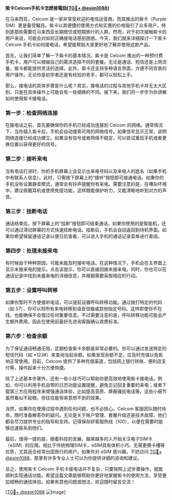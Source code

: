 **紫卡Celcom手机卡怎麽接電話[[TG💪+ @esim1088](https://t.me/s/esim1088)]**

在马来西亚，Celcom 是一家非常受欢迎的电信运营商，而其推出的紫卡（Purple SIM）更是备受瞩目。紫卡以其便捷的使用方式和实惠的价格吸引了众多用户，特别是那些需要在马来西亚长期居住或短期旅行的人群。然而，对于初次接触紫卡的用户来说，可能会对如何正确接电话感到困惑。今天，我们就来详细探讨一下紫卡 Celcom 手机卡如何接电话，希望能帮助大家更好地了解并使用这款产品。

首先，让我们简单了解一下紫卡的基本情况。紫卡是 Celcom 推出的一种预付费手机卡，用户可以根据自己的需求选择不同的套餐。无论是通话、短信还是上网流量，紫卡都能提供灵活的选择。此外，紫卡还支持多种语言界面，方便不同背景的用户操作。无论你是初学者还是有经验的老手，都可以轻松上手。

那么，接电话的具体步骤是什么呢？其实，接电话的过程与其他手机卡并无太大区别，只是在具体操作上可能会有一些细微的不同。接下来，我们将一步步为你讲解如何使用紫卡接电话。

### **第一步：检查网络连接**
在接电话之前，首先要确保你的手机已经成功连接到 Celcom 的网络。通常情况下，当你插入紫卡后，手机会自动搜索可用的网络信号。如果信号显示正常，说明网络连接已经成功建立。如果没有信号或者网络不稳定，可以尝试重启手机或者更换位置以获得更好的信号。

### **第二步：接听来电**
当有电话打进时，你的手机屏幕上会显示出来电号码以及来电人的姓名（如果手机中有联系人信息）。此时，只需按下屏幕上的“接听”按钮即可接通电话。如果你的手机没有设置静音模式，通常会有铃声提醒你有来电。需要注意的是，在嘈杂环境中，建议佩戴耳机或使用免提功能，这样既能保护听力，又能清晰地听到对方的声音。

### **第三步：挂断电话**
通话结束后，按下屏幕上的“挂断”按钮即可结束通话。如果你使用的是智能机，还可以通过滑动屏幕的方式快速挂断电话。挂断后，手机会自动返回到待机界面。如果你希望保留通话记录以便日后查看，可以进入手机的通话记录菜单进行查阅。

### **第四步：处理未接来电**
有时候由于种种原因，可能未能及时接听电话。在这种情况下，手机会在主界面上显示未接来电的提示。点击该提示，你可以直接回拨未接来电。同时，你也可以在通话记录中找到未接来电的详细信息，并根据需要采取相应的行动。

### **第五步：设置呼叫转移**
如果你暂时不方便接听电话，可以提前设置呼叫转移功能。通过拨打特定的代码（如 *57*），你可以将所有来电转移到语音信箱或其他指定号码。这样即使你不在线，也能确保不会错过任何重要信息。不过需要注意的是，呼叫转移功能可能会产生额外费用，因此在使用前最好先咨询客服确认收费标准。

### **第六步：检查余额**
为了保证通话畅通无阻，定期检查紫卡余额是非常必要的。你可以通过发送特定的短信代码（如 *123#）来查询当前余额。如果发现余额不足，应及时充值以免影响正常使用。目前，Celcom 提供了多种充值渠道，包括网上银行转账、便利店支付等，操作起来十分方便快捷。

除了上述基本步骤外，还有一些小技巧可以帮助你更高效地使用紫卡接电话。例如，你可以利用手机自带的日历功能设置提醒，避免忘记回复重要的来电；或者下载第三方应用程序来增强通话体验，比如提高音质、屏蔽骚扰电话等。这些小细节虽然看似不起眼，但往往能带来意想不到的效果。

当然，如果你在使用过程中遇到任何问题，也不必担心。Celcom 客服团队随时待命，随时准备解答你的疑问。无论是关于账户管理、套餐升级还是技术故障，他们都会尽力提供专业的指导和支持。记得保存好客服热线（100），以便在需要时能够迅速联系到他们。

最后，值得一提的是，随着科技的发展，越来越多的人开始关注电子SIM卡（eSIM）的应用。相比于传统物理SIM卡，eSIM具有体积小巧、无需更换卡槽等优势，尤其适合经常出国旅行的用户。如果你对 eSIM 感兴趣，不妨访问 [TG💪+ @esim1088](https://t.me/s/esim1088)，那里有许多专业人士可以为你提供详细的咨询和建议。

总之，使用紫卡 Celcom 手机卡接电话并不复杂，只要按照上述步骤操作，就能顺利实现通话功能。希望这篇文章能够帮助你更好地掌握紫卡的使用方法，享受更加顺畅的通信体验。如果有其他问题或想法，欢迎随时留言交流！

[[TG💪+ @esim1088](https://t.me/s/esim1088) ![Image](https://i.postimg.cc/4NQfJmqS/Snipaste-2025-05-13-00-14-12.png)]